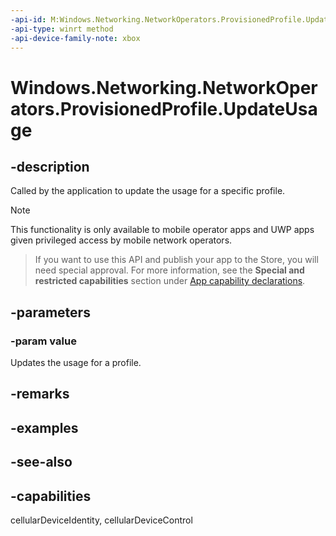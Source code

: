 ```yaml
---
-api-id: M:Windows.Networking.NetworkOperators.ProvisionedProfile.UpdateUsage(Windows.Networking.NetworkOperators.ProfileUsage)
-api-type: winrt method
-api-device-family-note: xbox
---
```


<!-- Method syntax
public void UpdateUsage(Windows.Networking.NetworkOperators.ProfileUsage value)
-->

# Windows.Networking.NetworkOperators.ProvisionedProfile.UpdateUsage

## -description
Called by the application to update the usage for a specific profile.

> [!NOTE]
> This functionality is only available to mobile operator apps and UWP apps given privileged access by mobile network operators.



> If you want to use this API and publish your app to the Store, you will need special approval. For more information, see the **Special and restricted capabilities** section under [App capability declarations](https://docs.microsoft.com/windows/uwp/packaging/app-capability-declarations). 

## -parameters
### -param value
Updates the usage for a profile.

## -remarks

## -examples

## -see-also

## -capabilities
cellularDeviceIdentity, cellularDeviceControl
